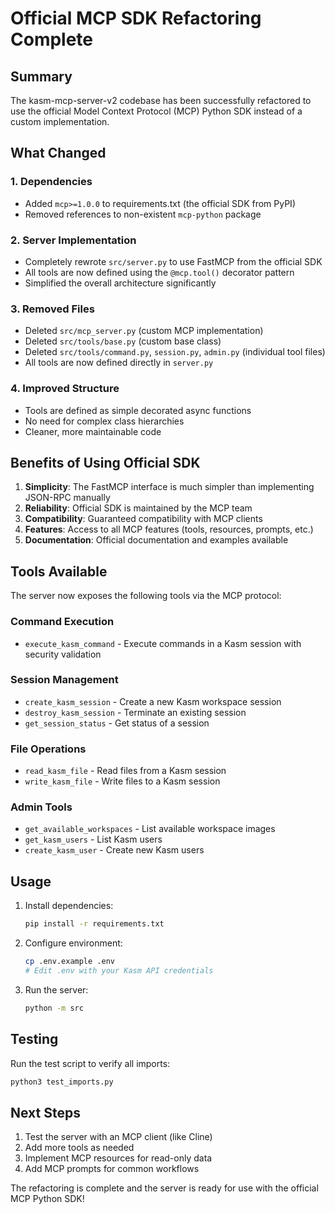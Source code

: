# Official MCP SDK Refactoring Complete

## Summary

The kasm-mcp-server-v2 codebase has been successfully refactored to use the official Model Context Protocol (MCP) Python SDK instead of a custom implementation.

## What Changed

### 1. Dependencies
- Added `mcp>=1.0.0` to requirements.txt (the official SDK from PyPI)
- Removed references to non-existent `mcp-python` package

### 2. Server Implementation
- Completely rewrote `src/server.py` to use FastMCP from the official SDK
- All tools are now defined using the `@mcp.tool()` decorator pattern
- Simplified the overall architecture significantly

### 3. Removed Files
- Deleted `src/mcp_server.py` (custom MCP implementation)
- Deleted `src/tools/base.py` (custom base class)
- Deleted `src/tools/command.py`, `session.py`, `admin.py` (individual tool files)
- All tools are now defined directly in `server.py`

### 4. Improved Structure
- Tools are defined as simple decorated async functions
- No need for complex class hierarchies
- Cleaner, more maintainable code

## Benefits of Using Official SDK

1. **Simplicity**: The FastMCP interface is much simpler than implementing JSON-RPC manually
2. **Reliability**: Official SDK is maintained by the MCP team
3. **Compatibility**: Guaranteed compatibility with MCP clients
4. **Features**: Access to all MCP features (tools, resources, prompts, etc.)
5. **Documentation**: Official documentation and examples available

## Tools Available

The server now exposes the following tools via the MCP protocol:

### Command Execution
- `execute_kasm_command` - Execute commands in a Kasm session with security validation

### Session Management
- `create_kasm_session` - Create a new Kasm workspace session
- `destroy_kasm_session` - Terminate an existing session
- `get_session_status` - Get status of a session

### File Operations
- `read_kasm_file` - Read files from a Kasm session
- `write_kasm_file` - Write files to a Kasm session

### Admin Tools
- `get_available_workspaces` - List available workspace images
- `get_kasm_users` - List Kasm users
- `create_kasm_user` - Create new Kasm users

## Usage

1. Install dependencies:
   ```bash
   pip install -r requirements.txt
   ```

2. Configure environment:
   ```bash
   cp .env.example .env
   # Edit .env with your Kasm API credentials
   ```

3. Run the server:
   ```bash
   python -m src
   ```

## Testing

Run the test script to verify all imports:
```bash
python3 test_imports.py
```

## Next Steps

1. Test the server with an MCP client (like Cline)
2. Add more tools as needed
3. Implement MCP resources for read-only data
4. Add MCP prompts for common workflows

The refactoring is complete and the server is ready for use with the official MCP Python SDK!
